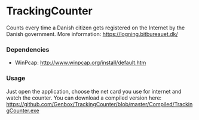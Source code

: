 # TrackingCounter
Counts every time a Danish citizen gets registered on the Internet by the Danish government.
More information: https://logning.bitbureauet.dk/

### Dependencies

* WinPcap: http://www.winpcap.org/install/default.htm

### Usage

Just open the application, choose the net card you use for internet and watch the counter.
You can download a compiled version here: https://github.com/Genbox/TrackingCounter/blob/master/Compiled/TrackingCounter.exe